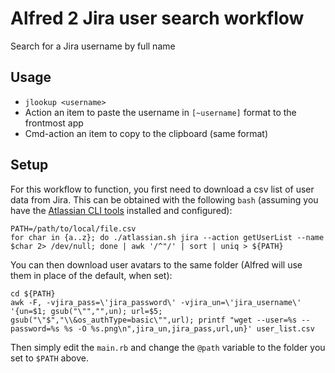 # Alfred 2 Jira user search workflow

Search for a Jira username by full name

## Usage

* `jlookup <username>`
* Action an item to paste the username in `[~username]` format to the frontmost app
* Cmd-action an item to copy to the clipboard (same format)

## Setup

For this workflow to function, you first need to download a csv list of user data from Jira.  This can be obtained with the following `bash` (assuming you have the [Atlassian CLI tools]( https://bobswift.atlassian.net/wiki/display/ACLI ) installed and configured):

```
PATH=/path/to/local/file.csv
for char in {a..z}; do ./atlassian.sh jira --action getUserList --name $char 2> /dev/null; done | awk '/^"/' | sort | uniq > ${PATH}
```

You can then download user avatars to the same folder (Alfred will use them in place of the default, when set):

```
cd ${PATH}
awk -F, -vjira_pass=\'jira_password\' -vjira_un=\'jira_username\' '{un=$1; gsub("\"","",un); url=$5; gsub("\"$","\\&os_authType=basic\"",url); printf "wget --user=%s --password=%s %s -O %s.png\n",jira_un,jira_pass,url,un}' user_list.csv
```

Then simply edit the `main.rb` and change the `@path` variable to the folder you set to `$PATH` above.